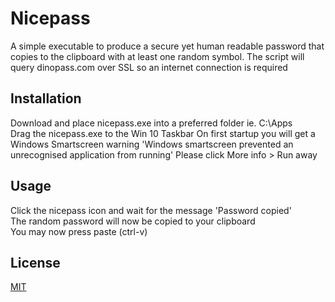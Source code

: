 # Nicepass

A simple executable to produce a secure yet human readable password that copies
to the clipboard with at least one random symbol. The script will query 
dinopass.com over SSL so an internet connection is required

## Installation

Download and place nicepass.exe into a preferred folder ie. C:\Apps \
Drag the nicepass.exe to the Win 10 Taskbar
On first startup you will get a Windows Smartscreen warning 'Windows smartscreen prevented an unrecognised application from running'
Please click More info > Run away

## Usage

Click the nicepass icon and wait for the message 'Password copied' \
The random password will now be copied to your clipboard \
You may now press paste (ctrl-v)

## License
[MIT](https://choosealicense.com/licenses/mit/)

